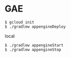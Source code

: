 # GAE

```
$ gcloud init 
$ ./gradlew appengineDeploy
```

local
```
$ ./gradlew appengineStart
$ ./gradlew appengineStop
```
